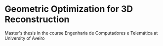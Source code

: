 # Geometric Optimization for 3D Reconstruction
Master's thesis in the course Engenharia de Computadores e Telemática at University of Aveiro
